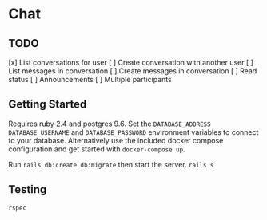 # Chat

## TODO

[x] List conversations for user
[ ] Create conversation with another user
[ ] List messages in conversation
[ ] Create messages in conversation
[ ] Read status
[ ] Announcements
[ ] Multiple participants

## Getting Started

Requires ruby 2.4 and postgres 9.6. Set the `DATABASE_ADDRESS`
`DATABASE_USERNAME` and `DATABASE_PASSWORD` environment variables to connect to
your database. Alternatively use the included docker compose configuration and
get started with `docker-compose up`.

Run `rails db:create db:migrate` then start the server. `rails s`

## Testing

`rspec`
